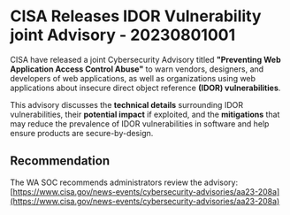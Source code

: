 # CISA Releases IDOR Vulnerability joint Advisory - 20230801001

CISA have released a joint Cybersecurity Advisory titled **"Preventing Web Application Access Control Abuse"** to warn vendors, designers, and developers of web applications, as well as organizations using web applications about insecure direct object reference **(IDOR) vulnerabilities**.

This advisory discusses the **technical details** surrounding IDOR vulnerabilities, their **potential impact** if exploited, and the **mitigations** that may reduce the prevalence of IDOR vulnerabilities in software and help ensure products are secure-by-design.

## Recommendation

The WA SOC recommends administrators review the advisory: [https://www.cisa.gov/news-events/cybersecurity-advisories/aa23-208a](https://www.cisa.gov/news-events/cybersecurity-advisories/aa23-208a)
